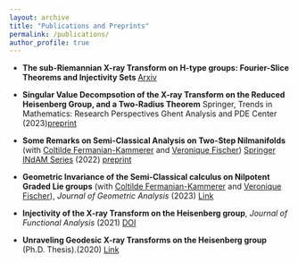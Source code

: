 ```yaml
---
layout: archive
title: "Publications and Preprints"
permalink: /publications/
author_profile: true
---
```

* <b> The sub-Riemannian X-ray Transform on H-type groups: Fourier-Slice Theorems and Injectivity Sets </b> [Arxiv](https://arxiv.org/abs/2312.00594)

* <b> Singular Value Decompsotion of the X-ray Transform on the Reduced Heisenberg Group, and a Two-Radius Theorem</b> Springer, Trends in Mathematics: Research Perspectives Ghent Analysis and PDE Center (2023)[preprint](http://arxiv.org/abs/2305.04126)

* <b>Some Remarks on Semi-Classical Analysis on Two-Step Nilmanifolds</b> (with [Coltilde Fermanian-Kammerer](https://perso.math.u-pem.fr/fermanian.clotilde/) and [Veronique Fischer](https://people.bath.ac.uk/vcmf20/))   [Springer INdAM Series](https://www.springer.com/series/10283)  (2022) [preprint](https://arxiv.org/abs/2211.14273)

* <b>Geometric Invariance of the Semi-Classical calculus on Nilpotent Graded Lie groups</b> (with [Coltilde Fermanian-Kammerer](https://perso.math.u-pem.fr/fermanian.clotilde/) and [Veronique Fischer](https://people.bath.ac.uk/vcmf20/)),  <i>Journal of Geometric Analysis</i> (2023) [Link](https://link.springer.com/article/10.1007/s12220-022-01163-z)<br/>

* <b>Injectivity of the X-ray Transform on the Heisenberg group</b>, <i>Journal of Functional Analysis</i> (2021) [DOI](https://doi.org/10.1016/j.jfa.2020.108886) <br/>

* <b>Unraveling Geodesic X-ray Transforms on the Heisenberg group</b> (Ph.D. Thesis).(2020) [Link](https://escholarship.org/uc/item/2661t4n7)<br/>

<!--
{% if author.googlescholar %}
  You can also find my articles on <u><a href="{{author.googlescholar}}">my Google Scholar profile</a>.</u>
{% endif %}

{% include base_path %}

{% for post in site.publications reversed %}
  {% include archive-single.html %}
{% endfor %}
-->

